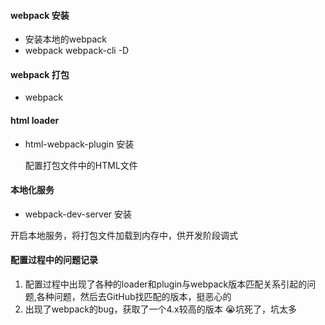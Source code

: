 #### webpack 安装
 - 安装本地的webpack
 - webpack webpack-cli -D

 #### webpack 打包
 - webpack

 #### html loader

 - html-webpack-plugin 安装  

   配置打包文件中的HTML文件

#### 本地化服务

- webpack-dev-server 安装

 开启本地服务，将打包文件加载到内存中，供开发阶段调式




#### 配置过程中的问题记录
 1. 配置过程中出现了各种的loader和plugin与webpack版本匹配关系引起的问题,各种问题，然后去GitHub找匹配的版本，挺恶心的
 2. 出现了webpack的bug，获取了一个4.x较高的版本  😭坑死了，坑太多
 
 